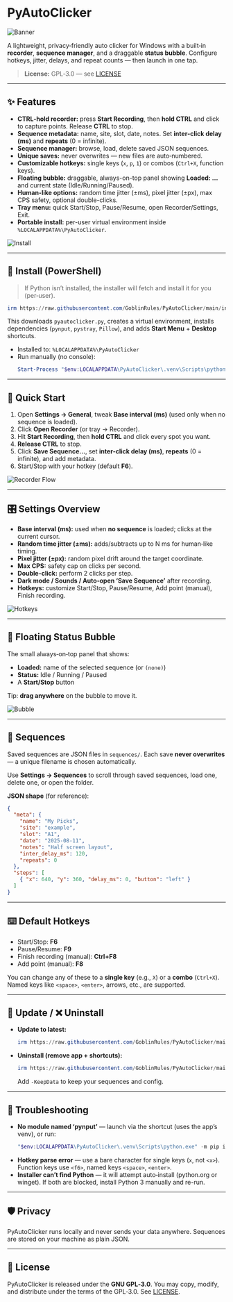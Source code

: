 # PyAutoClicker

![Banner](docs/banner.png)

A lightweight, privacy‑friendly auto clicker for Windows with a built‑in **recorder**, **sequence manager**, and a draggable **status bubble**. Configure hotkeys, jitter, delays, and repeat counts — then launch in one tap.

> **License:** GPL‑3.0 — see [LICENSE](LICENSE)

---

## ✨ Features

- **CTRL‑hold recorder:** press **Start Recording**, then **hold CTRL** and click to capture points. Release **CTRL** to stop.
- **Sequence metadata:** name, site, slot, date, notes. Set **inter‑click delay (ms)** and **repeats** (0 = infinite).
- **Sequence manager:** browse, load, delete saved JSON sequences.
- **Unique saves:** never overwrites — new files are auto‑numbered.
- **Customizable hotkeys:** single keys (`x`, `p`, `1`) or combos (`Ctrl+X`, function keys).
- **Floating bubble:** draggable, always-on-top panel showing **Loaded: …** and current state (Idle/Running/Paused).
- **Human-like options:** random time jitter (±ms), pixel jitter (±px), max CPS safety, optional double-clicks.
- **Tray menu:** quick Start/Stop, Pause/Resume, open Recorder/Settings, Exit.
- **Portable install:** per-user virtual environment inside `%LOCALAPPDATA%\PyAutoClicker`.

![Install](docs/install.png)

---

## 🚀 Install (PowerShell)

> If Python isn’t installed, the installer will fetch and install it for you (per‑user).

```powershell
irm https://raw.githubusercontent.com/GoblinRules/PyAutoClicker/main/install.ps1 | iex
```

This downloads `pyautoclicker.py`, creates a virtual environment, installs dependencies (`pynput`, `pystray`, `Pillow`), and adds **Start Menu** + **Desktop** shortcuts.

- Installed to: `%LOCALAPPDATA%\PyAutoClicker`
- Run manually (no console):
  ```powershell
  Start-Process "$env:LOCALAPPDATA\PyAutoClicker\.venv\Scripts\pythonw.exe" -ArgumentList "`"$env:LOCALAPPDATA\PyAutoClicker\pyautoclicker.py`""
  ```

---

## 🧭 Quick Start

1. Open **Settings → General**, tweak **Base interval (ms)** (used only when no sequence is loaded).
2. Click **Open Recorder** (or tray → Recorder).
3. Hit **Start Recording**, then **hold CTRL** and click every spot you want.
4. **Release CTRL** to stop.
5. Click **Save Sequence…**, set **inter‑click delay (ms)**, **repeats** (0 = infinite), and add metadata.
6. Start/Stop with your hotkey (default **F6**).

![Recorder Flow](docs/recorder_flow.png)

---

## 🎛️ Settings Overview

- **Base interval (ms):** used when **no sequence** is loaded; clicks at the current cursor.
- **Random time jitter (±ms):** adds/subtracts up to N ms for human‑like timing.
- **Pixel jitter (±px):** random pixel drift around the target coordinate.
- **Max CPS:** safety cap on clicks per second.
- **Double-click:** perform 2 clicks per step.
- **Dark mode / Sounds / Auto‑open ‘Save Sequence’** after recording.
- **Hotkeys:** customize Start/Stop, Pause/Resume, Add point (manual), Finish recording.

![Hotkeys](docs/hotkeys.png)

---

## 🧰 Floating Status Bubble

The small always‑on‑top panel that shows:
- **Loaded:** name of the selected sequence (or `(none)`)
- **Status:** Idle / Running / Paused
- A **Start/Stop** button

Tip: **drag anywhere** on the bubble to move it.

![Bubble](docs/bubble.png)

---

## 💾 Sequences

Saved sequences are JSON files in `sequences/`. Each save **never overwrites** — a unique filename is chosen automatically.

Use **Settings → Sequences** to scroll through saved sequences, load one, delete one, or open the folder.

**JSON shape** (for reference):
```json
{
  "meta": {
    "name": "My Picks",
    "site": "example",
    "slot": "A1",
    "date": "2025-08-11",
    "notes": "Half screen layout",
    "inter_delay_ms": 120,
    "repeats": 0
  },
  "steps": [
    { "x": 640, "y": 360, "delay_ms": 0, "button": "left" }
  ]
}
```

---

## ⌨️ Default Hotkeys

- Start/Stop: **F6**
- Pause/Resume: **F9**
- Finish recording (manual): **Ctrl+F8**
- Add point (manual): **F8**

You can change any of these to a **single key** (e.g., `X`) or a **combo** (`Ctrl+X`). Named keys like `<space>`, `<enter>`, arrows, etc., are supported.

---

## 🔄 Update / ❌ Uninstall

- **Update to latest:**
  ```powershell
  irm https://raw.githubusercontent.com/GoblinRules/PyAutoClicker/main/update.ps1 | iex
  ```
- **Uninstall (remove app + shortcuts):**
  ```powershell
  irm https://raw.githubusercontent.com/GoblinRules/PyAutoClicker/main/uninstall.ps1 | iex
  ```
  Add `-KeepData` to keep your sequences and config.

---

## 🧯 Troubleshooting

- **No module named ‘pynput’** — launch via the shortcut (uses the app’s venv), or run:
  ```powershell
  "$env:LOCALAPPDATA\PyAutoClicker\.venv\Scripts\python.exe" -m pip install --upgrade pip pynput pystray Pillow
  ```
- **Hotkey parse error** — use a bare character for single keys (`x`, not `<x>`). Function keys use `<f6>`, named keys `<space>`, `<enter>`.
- **Installer can’t find Python** — it will attempt auto‑install (python.org or winget). If both are blocked, install Python 3 manually and re-run.

---

## 🛡️ Privacy

PyAutoClicker runs locally and never sends your data anywhere. Sequences are stored on your machine as plain JSON.

---

## 📄 License

PyAutoClicker is released under the **GNU GPL‑3.0**. You may copy, modify, and distribute under the terms of the GPL‑3.0. See [LICENSE](LICENSE).
